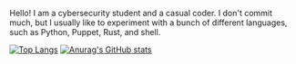 Hello! I am a cybersecurity student and a casual coder. I don't commit much, but I usually like to experiment with a bunch of different languages, such as Python, Puppet, Rust, and shell. 

[![Top Langs](https://github-readme-stats.vercel.app/api/top-langs/?username=mksipe&layout=compact&theme=dark)](https://github.com/anuraghazra/github-readme-stats)  [![Anurag's GitHub stats](https://github-readme-stats.vercel.app/api?username=mksipe&theme=dark)](https://github.com/anuraghazra/github-readme-stats)
